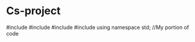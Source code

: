 # Cs-project
#include <iostream>
#include <string>
#include <vector>
#include <fstream>
using namespace std;
//My portion of code
